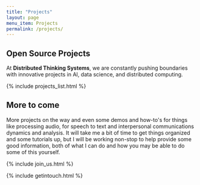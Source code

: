 ```yaml
---
title: "Projects"
layout: page
menu_item: Projects
permalink: /projects/
---
```


## Open Source Projects

At **Distributed Thinking Systems**, we are constantly pushing boundaries with innovative projects in AI, data science, and distributed computing.

{% include projects_list.html %}

## More to come

<div class=body>

More projects on the way and even some demos and how-to's for things like processing audio, for speech to text and interpersonal communications dynamics and analysis. It will take me a bit of time  to get things organized and some tutorials up, but I will be working non-stop to help provide some good information, both of what I can do and how you may be able to do some of this yourself.
</div>

{% include join_us.html %}

{% include getintouch.html %}
